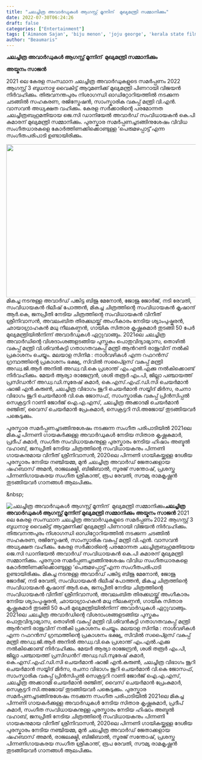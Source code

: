 ```yaml
---
title: "ചലച്ചിത്ര അവാര്‍ഡുകള്‍ ആഗസ്റ്റ് മൂന്നിന്  മുഖ്യമന്ത്രി സമ്മാനിക്കും"
date: 2022-07-30T06:24:26
draft: false
categories: ["Entertainment"]
tags: ['Aimanom Sajan', 'biju menon', 'joju george', 'kerala state film award 2021', 'revathi', 'Vineeth Sreenivasan']
author: "Beaumaris"
---
```


<strong>ചലച്ചിത്ര അവാര്‍ഡുകള്‍ ആഗസ്റ്റ് മൂന്നിന്  മുഖ്യമന്ത്രി സമ്മാനിക്കും</strong>

<strong>അയ്മനം സാജൻ</strong>

2021 ലെ കേരള സംസ്ഥാന ചലച്ചിത്ര അവാര്‍ഡുകളുടെ സമര്‍പ്പണം 2022 ആഗസ്റ്റ് 3 ബുധനാഴ്ച വൈകിട്ട് ആറുമണിക്ക് മുഖ്യമന്ത്രി പിണറായി വിജയന്‍ നിര്‍വഹിക്കും. തിരുവനന്തപുരം നിശാഗന്ധി ഓഡിറ്റോറിയത്തില്‍ നടക്കുന്ന ചടങ്ങില്‍ സഹകരണ, രജിസ്ട്രേഷന്‍, സാംസ്കാരിക വകുപ്പ് മന്ത്രി വി.എന്‍. വാസവന്‍ അധ്യക്ഷത വഹിക്കും. കേരള സര്‍ക്കാരിന്റെ പരമോന്നത ചലച്ചിത്രബഹുമതിയായ ജെ.സി ഡാനിയേല്‍ അവാര്‍ഡ് സംവിധായകന്‍ കെ.പി കുമാരന് മുഖ്യമന്ത്രി സമ്മാനിക്കും. പുരസ്കാര സമര്‍പ്പണച്ചടങ്ങിനുശേഷം വിവിധ സംഗീതധാരകളെ കോര്‍ത്തിണക്കിക്കൊണ്ടുള്ള ‘പെരുമഴപ്പാട്ട്’എന്ന സംഗീതപരിപാടി ഉണ്ടായിരിക്കും.

<img class="wp-image-344687 aligncenter" src="https://cdn.boolokam.com/articles/2022/07/fwfwwwww.jpg" alt="" width="780" height="406" />മികച്ച നടനുള്ള അവാര്‍ഡ് പങ്കിട്ട ബിജു മേനോന്‍, ജോജു ജോര്‍ജ്, നടി രേവതി, സംവിധായകന്‍ ദിലീഷ് പോത്തന്‍, മികച്ച ചിത്രത്തിന്റെ സംവിധായകന്‍ കൃഷാന്ദ് ആര്‍.കെ, ജനപ്രീതി നേടിയ ചിത്രത്തിന്റെ സംവിധായകന്‍ വിനീത് ശ്രീനിവാസന്‍, അവലംബിത തിരക്കഥയ്ക്ക് അംഗീകാരം നേടിയ ശ്യാംപുഷ്കരന്‍, ഛായാഗ്രാഹകന്‍ മധു നീലകണ്ഠന്‍, ഗായിക സിതാര കൃഷ്ണകുമാര്‍ തുടങ്ങി 50 പേര്‍ മുഖ്യമന്ത്രിയില്‍നിന്ന് അവാര്‍ഡുകള്‍ ഏറ്റുവാങ്ങും.
2021ലെ ചലച്ചിത്ര അവാര്‍ഡിന്റെ വിശദാംശങ്ങളടങ്ങിയ പുസ്തകം പൊതുവിദ്യാഭ്യാസ, തൊഴില്‍ വകുപ്പ് മന്ത്രി വി.ശിവന്‍കുട്ടി ഗതാഗതവകുപ്പ് മന്ത്രി ആന്‍റണി രാജുവിന് നല്‍കി പ്രകാശനം ചെയ്യും. മലയാള സിനിമ : നാള്‍വഴികള്‍ എന്ന റഫറന്‍സ് ഗ്രന്ഥത്തിന്റെ പ്രകാശനം ഭക്ഷ്യ, സിവില്‍ സപൈ്ളസ് വകുപ്പ് മന്ത്രി അഡ്വ.ജി.ആര്‍ അനില്‍ അഡ്വ.വി.കെ പ്രശാന്ത് എം.എല്‍.എക്കു നല്‍കിക്കൊണ്ട് നിര്‍വഹിക്കും. മേയര്‍ ആര്യാ രാജേന്ദ്രന്‍, ശശി തരൂര്‍ എം.പി, ജില്ലാ പഞ്ചായത്ത് പ്രസിഡന്‍റ് അഡ്വ.ഡി.സുരേഷ് കുമാര്‍, കെ.എസ്.എഫ്.ഡി.സി ചെയര്‍മാന്‍ ഷാജി എന്‍.കരുണ്‍, ചലച്ചിത്ര വിഭാഗം ജൂറി ചെയര്‍മാന്‍ സയ്യിദ് മിര്‍സ, രചനാ വിഭാഗം ജൂറി ചെയര്‍മാന്‍ വി.കെ ജോസഫ്, സാംസ്കാരിക വകുപ്പ് പ്രിന്‍സിപ്പല്‍ സെക്രട്ടറി റാണി ജോര്‍ജ് ഐ.എ.എസ്, ചലച്ചിത്ര അക്കാദമി ചെയര്‍മാന്‍ രഞ്ജിത്, വൈസ് ചെയര്‍മാന്‍ പ്രേംകുമാര്‍, സെക്രട്ടറി സി.അജോയ് തുടങ്ങിയവര്‍ പങ്കെടുക്കും.

പുരസ്കാര സമര്‍പ്പണച്ചടങ്ങിനുശേഷം നടക്കുന്ന സംഗീത പരിപാടിയില്‍ 2021ലെ മികച്ച പിന്നണി ഗായകര്‍ക്കുള്ള അവാര്‍ഡുകള്‍ നേടിയ സിതാര കൃഷ്ണകുമാര്‍, പ്രദീപ് കുമാര്‍, സംഗീത സംവിധായകനുള്ള പുരസ്കാരം നേടിയ ഹിഷാം അബ്ദുല്‍ വഹാബ്, ജനപ്രീതി നേടിയ ചിത്രത്തിന്റെ സംവിധായകനും പിന്നണി ഗായകനുമായ വിനീത് ശ്രീനിവാസന്‍, 2020ലെ പിന്നണി ഗായികയ്ക്കുള്ള ദേശീയ പുരസ്കാരം നേടിയ നഞ്ചിയമ്മ, മുന്‍ ചലച്ചിത്ര അവാര്‍ഡ് ജേതാക്കളായ ഷഹബാസ് അമന്‍, രാജലക്ഷ്മി, ബിജിബാല്‍, സൂരജ് സന്തോഷ്, പ്രശസ്ത പിന്നണിഗായകരയ സംഗീത ശ്രീകാന്ത്, രൂപ രേവതി, സൗമ്യ രാമകൃഷ്ണന്‍ തുടങ്ങിയവര്‍ ഗാനങ്ങള്‍ ആലപിക്കും.

&amp;nbsp;


![ചലച്ചിത്ര അവാര്‍ഡുകള്‍ ആഗസ്റ്റ് മൂന്നിന്  മുഖ്യമന്ത്രി സമ്മാനിക്കും](https://cdn.boolokam.com/articles/2022/07/fwfwwwww.jpg)**ചലച്ചിത്ര അവാര്‍ഡുകള്‍ ആഗസ്റ്റ് മൂന്നിന് മുഖ്യമന്ത്രി സമ്മാനിക്കും** **അയ്മനം സാജൻ** 2021 ലെ കേരള സംസ്ഥാന ചലച്ചിത്ര അവാര്‍ഡുകളുടെ സമര്‍പ്പണം 2022 ആഗസ്റ്റ് 3 ബുധനാഴ്ച വൈകിട്ട് ആറുമണിക്ക് മുഖ്യമന്ത്രി പിണറായി വിജയന്‍ നിര്‍വഹിക്കും. തിരുവനന്തപുരം നിശാഗന്ധി ഓഡിറ്റോറിയത്തില്‍ നടക്കുന്ന ചടങ്ങില്‍ സഹകരണ, രജിസ്ട്രേഷന്‍, സാംസ്കാരിക വകുപ്പ് മന്ത്രി വി.എന്‍. വാസവന്‍ അധ്യക്ഷത വഹിക്കും. കേരള സര്‍ക്കാരിന്റെ പരമോന്നത ചലച്ചിത്രബഹുമതിയായ ജെ.സി ഡാനിയേല്‍ അവാര്‍ഡ് സംവിധായകന്‍ കെ.പി കുമാരന് മുഖ്യമന്ത്രി സമ്മാനിക്കും. പുരസ്കാര സമര്‍പ്പണച്ചടങ്ങിനുശേഷം വിവിധ സംഗീതധാരകളെ കോര്‍ത്തിണക്കിക്കൊണ്ടുള്ള ‘പെരുമഴപ്പാട്ട്’എന്ന സംഗീതപരിപാടി ഉണ്ടായിരിക്കും. മികച്ച നടനുള്ള അവാര്‍ഡ് പങ്കിട്ട ബിജു മേനോന്‍, ജോജു ജോര്‍ജ്, നടി രേവതി, സംവിധായകന്‍ ദിലീഷ് പോത്തന്‍, മികച്ച ചിത്രത്തിന്റെ സംവിധായകന്‍ കൃഷാന്ദ് ആര്‍.കെ, ജനപ്രീതി നേടിയ ചിത്രത്തിന്റെ സംവിധായകന്‍ വിനീത് ശ്രീനിവാസന്‍, അവലംബിത തിരക്കഥയ്ക്ക് അംഗീകാരം നേടിയ ശ്യാംപുഷ്കരന്‍, ഛായാഗ്രാഹകന്‍ മധു നീലകണ്ഠന്‍, ഗായിക സിതാര കൃഷ്ണകുമാര്‍ തുടങ്ങി 50 പേര്‍ മുഖ്യമന്ത്രിയില്‍നിന്ന് അവാര്‍ഡുകള്‍ ഏറ്റുവാങ്ങും. 2021ലെ ചലച്ചിത്ര അവാര്‍ഡിന്റെ വിശദാംശങ്ങളടങ്ങിയ പുസ്തകം പൊതുവിദ്യാഭ്യാസ, തൊഴില്‍ വകുപ്പ് മന്ത്രി വി.ശിവന്‍കുട്ടി ഗതാഗതവകുപ്പ് മന്ത്രി ആന്‍റണി രാജുവിന് നല്‍കി പ്രകാശനം ചെയ്യും. മലയാള സിനിമ : നാള്‍വഴികള്‍ എന്ന റഫറന്‍സ് ഗ്രന്ഥത്തിന്റെ പ്രകാശനം ഭക്ഷ്യ, സിവില്‍ സപൈ്ളസ് വകുപ്പ് മന്ത്രി അഡ്വ.ജി.ആര്‍ അനില്‍ അഡ്വ.വി.കെ പ്രശാന്ത് എം.എല്‍.എക്കു നല്‍കിക്കൊണ്ട് നിര്‍വഹിക്കും. മേയര്‍ ആര്യാ രാജേന്ദ്രന്‍, ശശി തരൂര്‍ എം.പി, ജില്ലാ പഞ്ചായത്ത് പ്രസിഡന്‍റ് അഡ്വ.ഡി.സുരേഷ് കുമാര്‍, കെ.എസ്.എഫ്.ഡി.സി ചെയര്‍മാന്‍ ഷാജി എന്‍.കരുണ്‍, ചലച്ചിത്ര വിഭാഗം ജൂറി ചെയര്‍മാന്‍ സയ്യിദ് മിര്‍സ, രചനാ വിഭാഗം ജൂറി ചെയര്‍മാന്‍ വി.കെ ജോസഫ്, സാംസ്കാരിക വകുപ്പ് പ്രിന്‍സിപ്പല്‍ സെക്രട്ടറി റാണി ജോര്‍ജ് ഐ.എ.എസ്, ചലച്ചിത്ര അക്കാദമി ചെയര്‍മാന്‍ രഞ്ജിത്, വൈസ് ചെയര്‍മാന്‍ പ്രേംകുമാര്‍, സെക്രട്ടറി സി.അജോയ് തുടങ്ങിയവര്‍ പങ്കെടുക്കും. പുരസ്കാര സമര്‍പ്പണച്ചടങ്ങിനുശേഷം നടക്കുന്ന സംഗീത പരിപാടിയില്‍ 2021ലെ മികച്ച പിന്നണി ഗായകര്‍ക്കുള്ള അവാര്‍ഡുകള്‍ നേടിയ സിതാര കൃഷ്ണകുമാര്‍, പ്രദീപ് കുമാര്‍, സംഗീത സംവിധായകനുള്ള പുരസ്കാരം നേടിയ ഹിഷാം അബ്ദുല്‍ വഹാബ്, ജനപ്രീതി നേടിയ ചിത്രത്തിന്റെ സംവിധായകനും പിന്നണി ഗായകനുമായ വിനീത് ശ്രീനിവാസന്‍, 2020ലെ പിന്നണി ഗായികയ്ക്കുള്ള ദേശീയ പുരസ്കാരം നേടിയ നഞ്ചിയമ്മ, മുന്‍ ചലച്ചിത്ര അവാര്‍ഡ് ജേതാക്കളായ ഷഹബാസ് അമന്‍, രാജലക്ഷ്മി, ബിജിബാല്‍, സൂരജ് സന്തോഷ്, പ്രശസ്ത പിന്നണിഗായകരയ സംഗീത ശ്രീകാന്ത്, രൂപ രേവതി, സൗമ്യ രാമകൃഷ്ണന്‍ തുടങ്ങിയവര്‍ ഗാനങ്ങള്‍ ആലപിക്കും. &nbsp;
